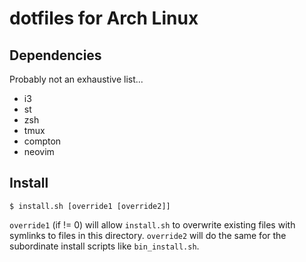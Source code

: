 # dotfiles for Arch Linux

## Dependencies

Probably not an exhaustive list...

 - i3
 - st
 - zsh
 - tmux
 - compton
 - neovim

## Install

    $ install.sh [override1 [override2]]

``override1`` (if != 0) will allow ``install.sh`` to overwrite existing files with
symlinks to files in this directory.  ``override2`` will do the same for the
subordinate install scripts like ``bin_install.sh``.
